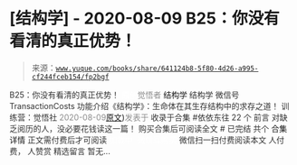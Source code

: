 # [结构学] - 2020-08-09 B25：你没有看清的真正优势！

> 来源：[`www.yuque.com/books/share/641124b8-5f80-4d26-a995-cf244fceb154/fp2bgf`](https://www.yuque.com/books/share/641124b8-5f80-4d26-a995-cf244fceb154/fp2bgf)

<ne-p id="520f42f3293818f927861ebbd5b15da4_p_0" data-lake-id="520f42f3293818f927861ebbd5b15da4_p_0"><ne-text id="uc9d736d8" style="color: rgb(51, 51, 51);">B25：你没有看清的真正优势！</ne-text></ne-p> <ne-p id="06291a0a65cbf68c9a7c6cc9a27f0ee9" data-lake-id="06291a0a65cbf68c9a7c6cc9a27f0ee9"><ne-text id="ub95145dc" ne-fontsize="12" style="color: rgb(255, 255, 255);">原创</ne-text><ne-text id="uac89aee4" style="color: rgb(140, 140, 140);">觉悟者</ne-text> <ne-text id="uc03c7805" ne-fontsize="14">结构学</ne-text></ne-p> <ne-p id="bbfa8c2a910c3282830c0a8213472ca5" data-lake-id="bbfa8c2a910c3282830c0a8213472ca5"><ne-text id="u3eb9bb59" ne-fontsize="14" ne-bold="true" style="color: rgb(51, 51, 51);">结构学</ne-text></ne-p> <ne-p id="55a4af82b325c5eb317d6f7077cc9f30" data-lake-id="55a4af82b325c5eb317d6f7077cc9f30"><ne-text id="u27d2cacf" ne-fontsize="14" style="color: rgb(51, 51, 51);">微信号</ne-text><ne-text id="u8482faef" ne-fontsize="14" style="color: rgb(51, 51, 51);">TransactionCosts</ne-text></ne-p> <ne-p id="c9009c84647165026fde7220687af9f0" data-lake-id="c9009c84647165026fde7220687af9f0"><ne-text id="u4ee6c440" ne-fontsize="14" style="color: rgb(51, 51, 51);">功能介绍</ne-text><ne-text id="u6a9216bd" ne-fontsize="14" style="color: rgb(51, 51, 51);">《结构学》：生命体在其生存结构中的求存之道！ 训练营：觉悟社</ne-text></ne-p> <ne-p id="b0d1898a02c596d7351e4ccce772f273" data-lake-id="b0d1898a02c596d7351e4ccce772f273"><ne-text id="u43ce0483" style="color: rgb(140, 140, 140);">2020-08-09</ne-text>[<ne-text id="u57235ba0" ne-fontsize="14">原文</ne-text>](https://mp.weixin.qq.com/s?__biz=MzIzMDYwOTM0Mg==&mid=2247484397&idx=1&sn=27132ec1912c70e752f7869429505a80&chksm=e8b19b3cdfc6122a7731db9eb66341a9909e9d973b25a6e228a62e7f360c1f0eff906591ed04#rd))<ne-text id="ub3a5e0d2" ne-fontsize="14" style="color: rgb(140, 140, 140);">发表于</ne-text></ne-p> <ne-p id="81d6986e971398498858ae6f23b12644" data-lake-id="81d6986e971398498858ae6f23b12644"><ne-text id="uac192488" style="color: rgb(51, 51, 51);">收录于合集 #依依东往 22 个</ne-text></ne-p> <ne-p id="7be5bb3a0e4e0f5d2e9a62de315f3d54" data-lake-id="7be5bb3a0e4e0f5d2e9a62de315f3d54"><ne-text id="u9a0568f0" style="color: rgb(51, 51, 51);">前言</ne-text></ne-p> <ne-p id="b2ce16084952f81d1d6275883a80abfd" data-lake-id="b2ce16084952f81d1d6275883a80abfd"><ne-text id="u8704bb4b" style="color: rgb(51, 51, 51);">对缺乏阅历的人，没必要花钱读这一篇！</ne-text></ne-p> <ne-p id="8fdb010a407c89318b7a949dac087a69" data-lake-id="8fdb010a407c89318b7a949dac087a69" ne-alignment="center"><ne-text id="u8e65f127" style="color: rgb(51, 51, 51);">购买合集后可阅读全文</ne-text></ne-p> <ne-p id="2ee74a4c6a7453e9d04b5b60a4a9c981" data-lake-id="2ee74a4c6a7453e9d04b5b60a4a9c981" ne-alignment="center"><ne-text id="u31a93fde" style="color: rgb(51, 51, 51);">#</ne-text></ne-p> <ne-p id="91807534d1d7652385ecad7ef7474ea7" data-lake-id="91807534d1d7652385ecad7ef7474ea7" ne-alignment="center"><ne-text id="u9946d342" style="color: rgb(51, 51, 51);">已完结 共个</ne-text></ne-p> <ne-p id="f65a436c2001a8eb7e8705d87189d753" data-lake-id="f65a436c2001a8eb7e8705d87189d753" ne-alignment="center"><ne-text id="udb8e1860" ne-fontsize="16">合集详情</ne-text></ne-p> <ne-p id="4043d581aaf46b8258f2c0535758523e" data-lake-id="4043d581aaf46b8258f2c0535758523e" ne-alignment="center"><ne-text id="u11c9184c" style="color: rgb(51, 51, 51);">正文需付费后才可阅读</ne-text></ne-p> <ne-p id="3a9efff83ed952aae513a0e234dc8cea" data-lake-id="3a9efff83ed952aae513a0e234dc8cea" ne-alignment="center"><ne-text id="u17780c2b" style="color: rgb(255, 255, 255);">加载中</ne-text></ne-p> <ne-p id="1870d5a598747c8476b5325284b2da63" data-lake-id="1870d5a598747c8476b5325284b2da63" ne-alignment="center"><ne-text id="u34fd897c" style="color: rgb(255, 255, 255);"> 微信豆购买</ne-text></ne-p> <ne-p id="d0a130086f7448a5a3e24e82fbeb0dd1" data-lake-id="d0a130086f7448a5a3e24e82fbeb0dd1" ne-alignment="center"><ne-text id="u4d0c40ed" style="color: rgb(51, 51, 51);">微信扫一扫付费阅读本文</ne-text></ne-p> <ne-p id="4b1b4faf00232752aa5843678b928eda" data-lake-id="4b1b4faf00232752aa5843678b928eda" ne-alignment="center"><ne-text id="ud6f90583" ne-fontsize="13" style="color: rgb(51, 51, 51);">人付费， 人赞赏</ne-text></ne-p> <ne-h3 id="Y2t9A" data-lake-id="Y2t9A"><ne-heading-ext><ne-heading-anchor></ne-heading-anchor><ne-heading-fold></ne-heading-fold></ne-heading-ext><ne-heading-content><ne-text id="ud30fa573" ne-fontsize="16" style="color: rgb(51, 51, 51);">精选留言</ne-text></ne-heading-content></ne-h3> <ne-p id="77e0d72a9789199a82ed4fe2f95d2641" data-lake-id="77e0d72a9789199a82ed4fe2f95d2641"><ne-text id="uf6e0a751" style="color: rgb(51, 51, 51);">暂无...</ne-text></ne-p>
